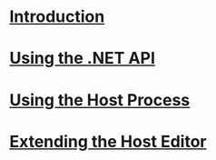 # [Introduction](introduction.md)
# [Using the .NET API](using_the_dotnet_api.md)
# [Using the Host Process](using_the_host_process.md)
# [Extending the Host Editor](extensions.md)